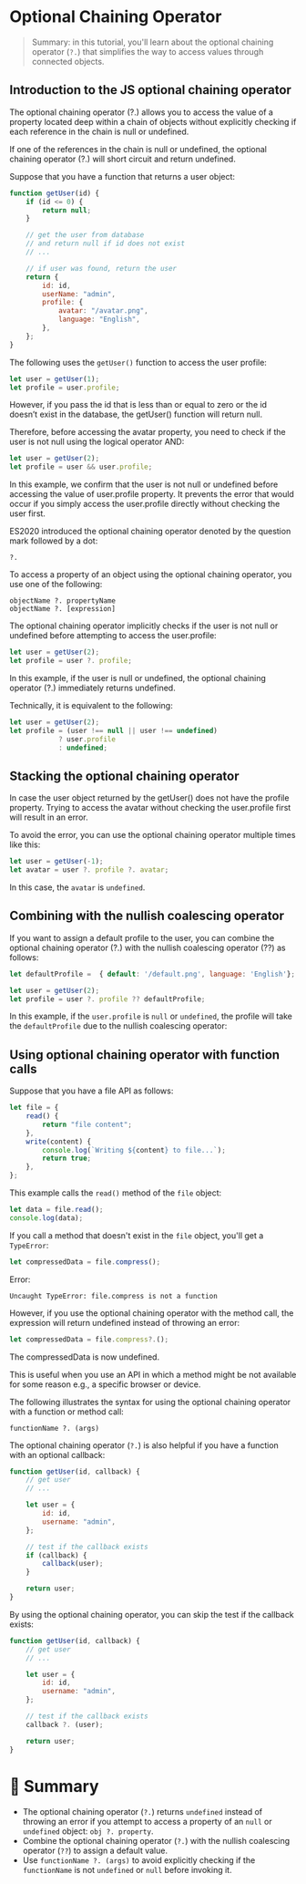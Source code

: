 # Optional Chaining Operator

> Summary: in this tutorial, you'll learn about the optional chaining operator (`?.`) that simplifies the way to access values through connected objects.

## Introduction to the JS optional chaining operator

The optional chaining operator (?.) allows you to access the value of a property located deep within a chain of objects without explicitly checking if each reference in the chain is null or undefined.

If one of the references in the chain is null or undefined, the optional chaining operator (?.) will short circuit and return undefined.

Suppose that you have a function that returns a user object:

```js
function getUser(id) {
    if (id <= 0) {
        return null;
    }

    // get the user from database
    // and return null if id does not exist
    // ...

    // if user was found, return the user
    return {
        id: id,
        userName: "admin",
        profile: {
            avatar: "/avatar.png",
            language: "English",
        },
    };
}
```

The following uses the `getUser()` function to access the user profile:

```js
let user = getUser(1);
let profile = user.profile;
```

However, if you pass the id that is less than or equal to zero or the id doesn’t exist in the database, the getUser() function will return null.

Therefore, before accessing the avatar property, you need to check if the user is not null using the logical operator AND:

```js
let user = getUser(2);
let profile = user && user.profile;
```

In this example, we confirm that the user is not null or undefined before accessing the value of user.profile property. It prevents the error that would occur if you simply access the user.profile directly without checking the user first.

ES2020 introduced the optional chaining operator denoted by the question mark followed by a dot:

```
?.
```

To access a property of an object using the optional chaining operator, you use one of the following:

```
objectName ?. propertyName
objectName ?. [expression]
```

The optional chaining operator implicitly checks if the user is not null or undefined before attempting to access the user.profile:

```js
let user = getUser(2);
let profile = user ?. profile;
```

In this example, if the user is null or undefined, the optional chaining operator (?.) immediately returns undefined.

Technically, it is equivalent to the following:

```js
let user = getUser(2);
let profile = (user !== null || user !== undefined)
            ? user.profile
            : undefined;
```

## Stacking the optional chaining operator

In case the user object returned by the getUser() does not have the profile property. Trying to access the avatar without checking the user.profile first will result in an error.

To avoid the error, you can use the optional chaining operator multiple times like this:

```js
let user = getUser(-1);
let avatar = user ?. profile ?. avatar;
```

In this case, the `avatar` is `undefined`.

## Combining with the nullish coalescing operator

If you want to assign a default profile to the user, you can combine the optional chaining operator (?.) with the nullish coalescing operator (??) as follows:

```js
let defaultProfile =  { default: '/default.png', language: 'English'};

let user = getUser(2);
let profile = user ?. profile ?? defaultProfile;
```

In this example, if the `user.profile` is `null` or `undefined`, the profile will take the `defaultProfile` due to the nullish coalescing operator:

## Using optional chaining operator with function calls

Suppose that you have a file API as follows:

```js
let file = {
    read() {
        return "file content";
    },
    write(content) {
        console.log(`Writing ${content} to file...`);
        return true;
    },
};
```

This example calls the `read()` method of the `file` object:

```js
let data = file.read();
console.log(data);
```

If you call a method that doesn't exist in the `file` object, you'll get a `TypeError`:

```js
let compressedData = file.compress();
```

Error:

```
Uncaught TypeError: file.compress is not a function
```

However, if you use the optional chaining operator with the method call, the expression will return undefined instead of throwing an error:

```js
let compressedData = file.compress?.();
```

The compressedData is now undefined.

This is useful when you use an API in which a method might be not available for some reason e.g., a specific browser or device.

The following illustrates the syntax for using the optional chaining operator with a function or method call:

```
functionName ?. (args)
```

The optional chaining operator (`?.`) is also helpful if you have a function with an optional callback:

```js
function getUser(id, callback) {
    // get user
    // ...

    let user = {
        id: id,
        username: "admin",
    };

    // test if the callback exists
    if (callback) {
        callback(user);
    }

    return user;
}
```

By using the optional chaining operator, you can skip the test if the callback exists:

```js
function getUser(id, callback) {
    // get user
    // ...

    let user = {
        id: id,
        username: "admin",
    };

    // test if the callback exists
    callback ?. (user);

    return user;
}
```

# :memo: Summary

- The optional chaining operator (`?.`) returns `undefined` instead of throwing an error if you attempt to access a property of an `null` or `undefined` object: `obj ?. property`.
- Combine the optional chaining operator (`?.`) with the nullish coalescing operator (`??`) to assign a default value.
- Use `functionName ?. (args)` to avoid explicitly checking if the `functionName` is not `undefined` or `null` before invoking it.
